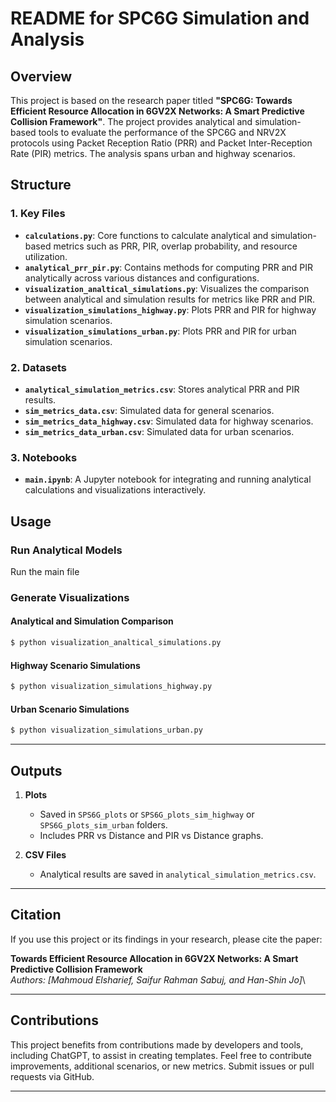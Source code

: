# README for SPC6G Simulation and Analysis

## Overview

This project is based on the research paper titled **"SPC6G: Towards Efficient Resource Allocation in 6GV2X Networks: A Smart Predictive Collision Framework"**. The project provides analytical and simulation-based tools to evaluate the performance of the SPC6G and NRV2X protocols using Packet Reception Ratio (PRR) and Packet Inter-Reception Rate (PIR) metrics. The analysis spans urban and highway scenarios.

## Structure

### 1. **Key Files**

- **`calculations.py`**: Core functions to calculate analytical and simulation-based metrics such as PRR, PIR, overlap probability, and resource utilization.
- **`analytical_prr_pir.py`**: Contains methods for computing PRR and PIR analytically across various distances and configurations.
- **`visualization_analtical_simulations.py`**: Visualizes the comparison between analytical and simulation results for metrics like PRR and PIR.
- **`visualization_simulations_highway.py`**: Plots PRR and PIR for highway simulation scenarios.
- **`visualization_simulations_urban.py`**: Plots PRR and PIR for urban simulation scenarios.

### 2. **Datasets**

- **`analytical_simulation_metrics.csv`**: Stores analytical PRR and PIR results.
- **`sim_metrics_data.csv`**: Simulated data for general scenarios.
- **`sim_metrics_data_highway.csv`**: Simulated data for highway scenarios.
- **`sim_metrics_data_urban.csv`**: Simulated data for urban scenarios.

### 3. **Notebooks**

- **`main.ipynb`**: A Jupyter notebook for integrating and running analytical calculations and visualizations interactively.



## Usage

### Run Analytical Models

Run the main file


### Generate Visualizations

#### Analytical and Simulation Comparison

```bash
$ python visualization_analtical_simulations.py
```

#### Highway Scenario Simulations

```bash
$ python visualization_simulations_highway.py
```

#### Urban Scenario Simulations
```bash
$ python visualization_simulations_urban.py
```
---

## Outputs

1. **Plots**

   - Saved in `SPS6G_plots` or `SPS6G_plots_sim_highway` or `SPS6G_plots_sim_urban` folders.
   - Includes PRR vs Distance and PIR vs Distance graphs.

2. **CSV Files**

   - Analytical results are saved in `analytical_simulation_metrics.csv`.

---

## Citation

If you use this project or its findings in your research, please cite the paper:

**Towards Efficient Resource Allocation in 6GV2X Networks: A Smart Predictive Collision Framework**\
*Authors: [Mahmoud Elsharief, Saifur Rahman Sabuj, and Han-Shin Jo]*\


---

## Contributions

This project benefits from contributions made by developers and tools, including ChatGPT, to assist in creating templates. Feel free to contribute improvements, additional scenarios, or new metrics. Submit issues or pull requests via GitHub.

---

